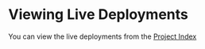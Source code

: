 # Viewing Live Deployments

You can view the live deployments from the [Project Index](https://brsikinci.github.io/Odin-Project-Solutions/)
